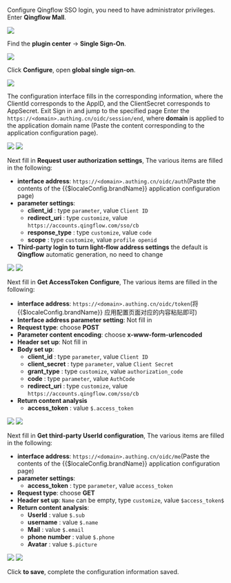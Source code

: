 <IntegrationDetailCard title="Configure Qingflow stream SSO login">

Configure Qingflow SSO login, you need to have administrator privileges. Enter **Qingflow Mall**.

<img src="../../images/integration/qingflow/2-1.png" class="md-img-padding" />

Find the **plugin center** -> **Single Sign-On**.

<img src="../../images/integration/qingflow/2-2.png" class="md-img-padding" />

Click **Configure**, open **global single sign-on**.

<img src="../../images/integration/qingflow/2-3.png" class="md-img-padding" />

The configuration interface fills in the corresponding information, where the ClientId corresponds to the AppID, and the ClientSecret corresponds to AppSecret. Exit Sign in and jump to the specified page Enter the `https://<domain>.authing.cn/oidc/session/end`, where **domain** is applied to the application domain name (Paste the content corresponding to the application configuration page).

<img src="../../images/integration/qingflow/-2-1.png" class="md-img-padding" />
<img src="../../images/integration/qingflow/2-4.png" class="md-img-padding" />

Next fill in **Request user authorization settings**, The various items are filled in the following:

- **interface address**: `https://<domain>.authing.cn/oidc/auth`(Paste the contents of the {{$localeConfig.brandName}} application configuration page)
- **parameter settings**:
  - **client_id** : type `parameter`, value `Client ID`
  - **redirect_uri** : type `customize`, value `https://accounts.qingflow.com/sso/cb`
  - **response_type** : type `customize`, value `code`
  - **scope** : type `customize`, value `profile openid`
- **Third-party login to turn light-flow address settings** the default is **Qingflow** automatic generation, no need to change

<img src="../../images/integration/qingflow/-2-2.png" class="md-img-padding" />
<img src="../../images/integration/qingflow/2-5.png" class="md-img-padding" />

Next fill in **Get AccessToken Configure**, The various items are filled in the following:

- **interface address**: `https://<domain>.authing.cn/oidc/token`(将 {{$localeConfig.brandName}} 应用配置页面对应的内容粘贴即可)
- **Interface address parameter setting**: Not fill in
- **Request type**: choose **POST**
- **Parameter content encoding**: choose **x-www-form-urlencoded**
- **Header set up**: Not fill in
- **Body set up**:
  - **client_id** : type `parameter`, value `Client ID`
  - **client_secret** : type `parameter`, value `Client Secret`
  - **grant_type** : type `customize`, value `authorization_code`
  - **code** : type `parameter`, value `AuthCode`
  - **redirect_uri** : type `customize`, value `https://accounts.qingflow.com/sso/cb`
- **Return content analysis**
  - **access_token** : value `$.access_token`

<img src="../../images/integration/qingflow/-2-3.png" class="md-img-padding" />
<img src="../../images/integration/qingflow/2-6.png" class="md-img-padding" />

Next fill in **Get third-party UserId configuration**, The various items are filled in the following:

- **interface address**: `https://<domain>.authing.cn/oidc/me`(Paste the contents of the {{$localeConfig.brandName}} application configuration page)
- **parameter settings**:
  - **access_token** : type `parameter`, value `access_token`
- **Request type**: choose **GET**
- **Header set up**: `Name` can be empty, type `customize`, value `$access_token$`
- **Return content analysis**:
  - **UserId** : value `$.sub`
  - **username** : value `$.name`
  - **Mail** : value `$.email`
  - **phone number** : value `$.phone`
  - **Avatar** : value `$.picture`

<img src="../../images/integration/qingflow/-2-4.png" class="md-img-padding" />
<img src="../../images/integration/qingflow/2-7.png" class="md-img-padding" />

Click **to save**, complete the configuration information saved.

</IntegrationDetailCard>
